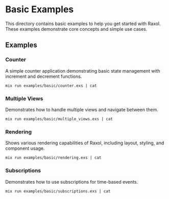 # Basic Examples

This directory contains basic examples to help you get started with Raxol. These examples demonstrate core concepts and simple use cases.

## Examples

### Counter

A simple counter application demonstrating basic state management with increment and decrement functions.

```
mix run examples/basic/counter.exs | cat
```

### Multiple Views

Demonstrates how to handle multiple views and navigate between them.

```
mix run examples/basic/multiple_views.exs | cat
```

### Rendering

Shows various rendering capabilities of Raxol, including layout, styling, and component usage.

```
mix run examples/basic/rendering.exs | cat
```

### Subscriptions

Demonstrates how to use subscriptions for time-based events.

```
mix run examples/basic/subscriptions.exs | cat
```
